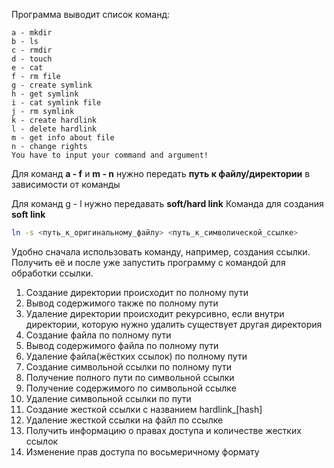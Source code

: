 Программа выводит список команд:
```text
a - mkdir
b - ls
c - rmdir
d - touch
e - cat
f - rm file
g - create symlink
h - get symlink
i - cat symlink file
j - rm symlink
k - create hardlink
l - delete hardlink
m - get info about file
n - change rights
You have to input your command and argument!
```
Для команд **a - f** и **m - n** нужно передать **путь к файлу/директории** в зависимости от команды

Для команд g - l нужно передавать **soft/hard link**
Команда для создания **soft link**

```bash
ln -s <путь_к_оригинальному_файлу> <путь_к_символической_ссылке>
```

Удобно сначала использовать команду, например, создания ссылки. Получить её и после уже запустить программу с командой для обработки ссылки.

1. Создание директории происходит по полному пути
2. Вывод содержимого также по полному пути
3. Удаление директории происходит рекурсивно, если внутри директории, которую нужно удалить существует другая директория
4. Создание файла по полному пути
5. Вывод содержимого файла по полному пути
6. Удаление файла(жёстких ссылок) по полному пути
7. Создание символьной ссылки по полному пути
8. Получение полного пути по символьной ссылки
9. Получение содержимого по символьной ссылке
10. Удаление символьной ссылки по пути
11. Создание жесткой ссылки с названием hardlink_[hash]
12. Удаление жесткой ссылки на файл по ссылке
13. Получить информацию о правах доступа и количестве жестких ссылок
14. Изменение прав доступа по восьмеричному формату